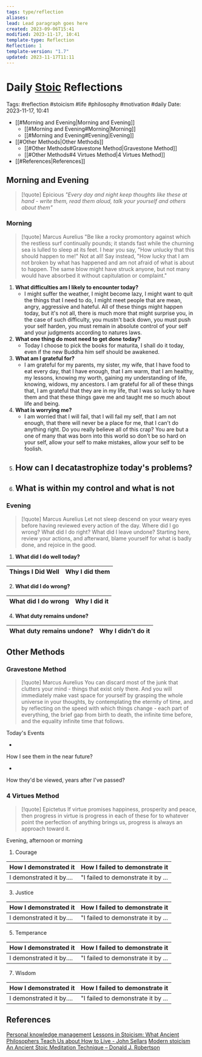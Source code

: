 ```yaml
---
tags: type/reflection
aliases: 
lead: Lead paragraph goes here
created: 2023-09-06T15:41
modified: 2023-11-17, 10:41
template-type: Reflection
Reflection: 1
template-version: "1.7"
updated: 2023-11-17T11:11
---
```



# Daily [Stoic](../SLIP-BOX/Stoicism.md) Reflections

Tags:  #reflection #stoicism #life #philosophy #motivation #daily 
Date: 2023-11-17, 10:41

- [[#Morning and Evening|Morning and Evening]]
	- [[#Morning and Evening#Morning|Morning]]
	- [[#Morning and Evening#Evening|Evening]]
- [[#Other Methods|Other Methods]]
	- [[#Other Methods#Gravestone Method|Gravestone Method]]
	- [[#Other Methods#4 Virtues Method|4 Virtues Method]]
- [[#References|References]]


## Morning and Evening

> [!quote] Epicious 
> _"Every day and night keep thoughts like these at hand - write them, read them aloud, talk your yourself and others about them"_

### Morning

> [!quote] Marcus Aurelius
> "Be like a rocky promontory against which the restless surf continually pounds; it stands fast while the churning sea is lulled to sleep at its feet. I hear you say, "How unlucky that this should happen to me!" Not at all! Say instead, "How lucky that I am not broken by what has happened and am not afraid of what is about to happen. The same blow might have struck anyone, but not many would have absorbed it without capitulation or complaint."

1. **What difficulties am I likely to encounter today?**
	- I might suffer the weather, I might become lazy, I might want to quit the things that I need to do, I might meet people that are mean, angry, aggressive and hateful. All of these things might happen today, but it's not all, there is much more that might surprise you, in the case of such difficulty, you mustn't back down, you must push your self harden, you must remain in absolute control of your self and your judgments according to natures laws. 
2. **What one thing do most need to get done today?**
	- Today I choose to pick the books for maturita, I shall do it today, even if the new Buddha him self should be awakened. 
1. **What am I grateful for?**
	- I am grateful for my parents, my sister, my wife, that I have food to eat every day, that I have enough, that I am warm, that I am healthy, my lessons, knowing my worth, gaining my understanding of life, knowing, widows, my ancestors. I am grateful for all of these things that, I am grateful that they are in my life, that I was so lucky to have them and that these things gave me and taught me so much about life and being.  
2. **What is worrying me?**
	- I am worried that I will fail, that I will fail my self, that I am not enough, that there will never be a place for me, that I can't do anything right. Do you really believe all of this crap? You are but a one of many that was born into this world so don't be so hard on your self, allow your self to make mistakes, allow your self to be foolish. 
3. **How can I decatastrophize today's problems?**
	- 
4. **What is within my control and what is not**
	- 

### Evening

> [!quote] Marcus Aurelius
> Let not sleep descend on your weary eyes before having reviewed every action of the day. Where did I go wrong? What did I do right? What did I leave undone? Starting here, review your actions, and afterward, blame yourself for what is badly done, and rejoice in the good.

1. **What did I do well today?**

| Things I Did Well | Why I did them |
| ------------------- | ---------------- |

2. **What did I do wrong?**

| What did I do wrong | Why I did it |
| ------------------- | ---------------- |

4. **What duty remains undone?**

| What duty remains undone? | Why I didn't do it |
| ------------------- | ---------------- |

## Other Methods

### Gravestone Method

> [!quote] Marcus Aurelius
> You can discard most of the junk that clutters your mind - things that exist only there. And you will immediately make vast space for yourself by grasping the whole universe in your thoughts, by contemplating the eternity of time, and by reflecting on the speed with which things change - each part of everything, the brief gap from birth to death, the infinite time before, and the equality infinite time that follows. 

Today's Events 

-

How I see them in the near future? 

-

How they'd be viewed, years after I've passed?

### 4 Virtues Method

> [!quote] Epictetus 
> If virtue promises happiness, prosperity and peace, then progress in virtue is progress in each of these for to whatever point the perfection of anything brings us, progress is always an approach toward it.

Evening, afternoon or morning

1. Courage 

| How I demonstrated it  | How I failed to demonstrate it |
| ------------------- | ---------------- |
| I demonstrated it by....                 | "I failed to demonstrate it by ...              |

3. Justice

| How I demonstrated it  | How I failed to demonstrate it |
| ------------------- | ---------------- |
| I demonstrated it by....                 | "I failed to demonstrate it by ...             

5. Temperance

| How I demonstrated it  | How I failed to demonstrate it |
| ------------------- | ---------------- |
| I demonstrated it by....                 | "I failed to demonstrate it by ...             

7. Wisdom

| How I demonstrated it  | How I failed to demonstrate it |
| ------------------- | ---------------- |
| I demonstrated it by....                 | "I failed to demonstrate it by ...             

## References

[Personal knowledge management](Personal%20knowledge%20management.md)
[Lessons in Stoicism: What Ancient Philosophers Teach Us about How to Live - John Sellars](https://books.google.cz/books/about/Lessons_in_Stoicism.html?id=ky84zQEACAAJ&redir_esc=y)
[Modern stoicism](https://modernstoicism.com/)
[An Ancient Stoic Meditation Technique – Donald J. Robertson](https://donaldrobertson.name/2017/03/22/an-ancient-stoic-meditation-technique/)


